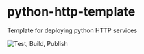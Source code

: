 # python-http-template
Template for deploying python HTTP services

![Test, Build, Publish](https://github.com/crosleythomas/python-http-template/workflows/Test,%20Build,%20Publish/badge.svg)
